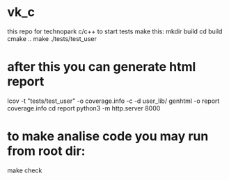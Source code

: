 # vk_c
this repo for technopark c/c++
to start tests make this:
mkdir build
cd build
cmake ..
make
./tests/test_user

# after this you can generate html report
lcov -t "tests/test_user" -o coverage.info -c -d user_lib/
genhtml -o report coverage.info
cd report
python3 -m http.server 8000

# to make analise code you may run from root dir:
make check
